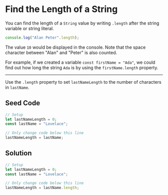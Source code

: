# Find the Length of a String

You can find the length of a `String` value by writing `.length` after the string variable or string literal.

```javascript
console.log("Alan Peter".length);
```

The value `10` would be displayed in the console. Note that the space character between "Alan" and "Peter" is also counted.

For example, if we created a variable `const firstName = "Ada"`, we could find out how long the string `Ada` is by using the `firstName.length` property.

-----

Use the `.length` property to set `lastNameLength` to the number of characters in `lastName`.

## Seed Code

```javascript
// Setup
let lastNameLength = 0;
const lastName = "Lovelace";

// Only change code below this line
lastNameLength = lastName;
```

## Solution

```javascript
// Setup
let lastNameLength = 0;
const lastName = "Lovelace";

// Only change code below this line
lastNameLength = lastName.length;
```